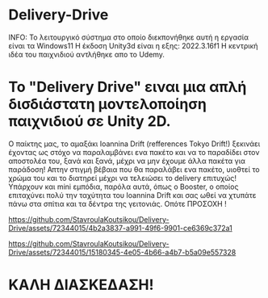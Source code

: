# Delivery-Drive


INFO: 
Το λειτουργικό σύστημα στο οποίο διεκπονήθηκε αυτή η εργασία είναι τα Windows11
Η έκδοση Unity3d είναι η εξης: 2022.3.16f1
Η κεντρική ιδέα του παιχνιδιού αντλήθηκε απo το Udemy.



# Το "Delivery Drive" ειναι μια απλή δισδιάστατη μοντελοποίηση παιχνιδιού σε Unity 2D. 

O παίκτης μας, το αμαξάκι Ioannina Drift (refferences Tokyo Drift!) ξεκινάει έχοντας ως στόχο να παραλαμβάνει ενα πακέτο και να το παραδίδει στον αποστολέα του, ξανά και ξανά, μέχρι να μην έχουμε άλλα πακέτα για παράδοση! Απτην στιγμή βέβαια που θα παραλάβει ενα πακέτο, υιοθτεί το χρώμα του και το διατηρεί μέχρι να τελειώσει το delivery επιτυχώς! Υπάρχουν και mini εμπόδια, παρόλα αυτά, όπως ο Booster, ο οποίος επιταχύνει πολύ την ταχύτητα του Ioannina Drift και σας ωθεί να χτυπάτε πάνω στα σπίτια και τα δέντρα της γειτονιάς. Οπότε ΠΡΟΣΟΧΗ ! 



https://github.com/StavroulaKoutsikou/Delivery-Drive/assets/72344015/4b2a3837-a991-49f6-9901-ce6369c372a1


https://github.com/StavroulaKoutsikou/Delivery-Drive/assets/72344015/15180345-4e05-4b66-a4b7-b5a09e557328





#
#
#
#
#                                                ΚΑΛΗ ΔΙΑΣΚΕΔΑΣΗ!
